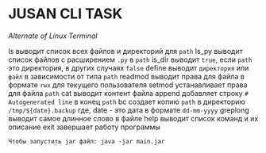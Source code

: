 # JUSAN CLI TASK

*Alternate of Linux Terminal*

ls <path>               выводит список всех файлов и директорий для `path`
ls_py <path>            выводит список файлов с расширением `.py` в `path`
is_dir <path>           выводит `true`, если `path` это директория, в других случаях `false`
define <path>           выводит `директория` или `файл` в зависимости от типа `path`
readmod <path>          выводит права для файла в формате `rwx` для текущего пользователя
setmod <path> <perm>    устанавливает права для файла `path`
cat <path>              выводит контент файла
append <path>           добавляет строку `# Autogenerated line` в конец `path`
bc <path>               создает копию `path` в директорию `/tmp/${date}.backup` где, date - это дата в формате `dd-mm-yyyy`
greplong <path>         выводит самое длинное слово в файле
help                    выводит список команд и их описание
exit                    завершает работу программы

```
Чтобы запустить jar файл: java -jar main.jar
``` 
